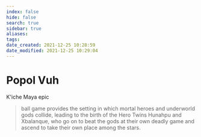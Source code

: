 ```yaml
---
index: false
hide: false
search: true
sidebar: true
aliases:
tags:
date_created: 2021-12-25 10:28:59
date_modified: 2021-12-25 10:29:04
---
```


# Popol Vuh

K'iche Maya epic

> ball game provides the setting in which mortal heroes and underworld gods collide, leading to the birth of the Hero Twins Hunahpu and Xbalanque, who go on to beat the gods at their own deadly game and ascend to take their own place among the stars.
